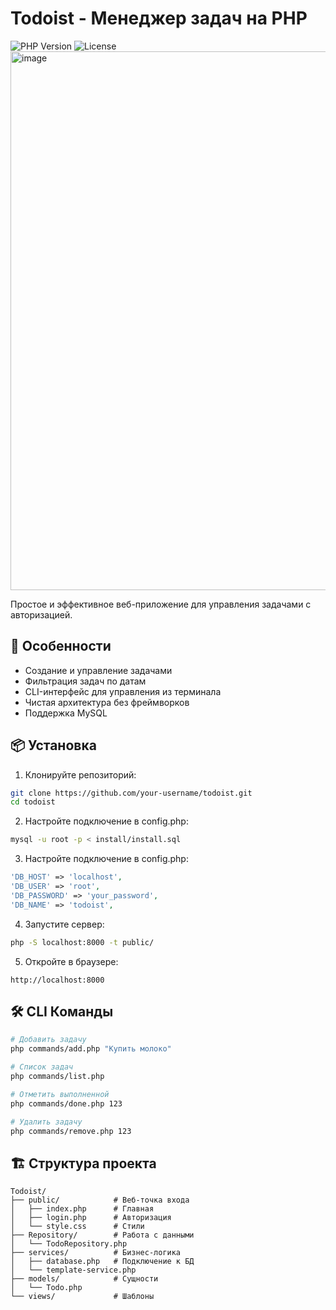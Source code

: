 # Todoist - Менеджер задач на PHP
![PHP Version](https://img.shields.io/badge/PHP-8.1+-777BB4?logo=php)
![License](https://img.shields.io/badge/License-MIT-green)
<img width="1919" height="862" alt="image" src="https://github.com/user-attachments/assets/3af6eda5-c009-40cc-9080-b8088b0caaed" />


Простое и эффективное веб-приложение для управления задачами с авторизацией.

## 🌟 Особенности

- Создание и управление задачами
- Фильтрация задач по датам
- CLI-интерфейс для управления из терминала
- Чистая архитектура без фреймворков
- Поддержка MySQL

## 📦 Установка

1. Клонируйте репозиторий:
```bash
git clone https://github.com/your-username/todoist.git
cd todoist
```

2. Настройте подключение в config.php:
```bash
mysql -u root -p < install/install.sql
```

3. Настройте подключение в config.php:
```php
'DB_HOST' => 'localhost',
'DB_USER' => 'root',
'DB_PASSWORD' => 'your_password',
'DB_NAME' => 'todoist',
```

4. Запустите сервер:
```bash
php -S localhost:8000 -t public/
```

5. Откройте в браузере:
```
http://localhost:8000
```

## 🛠 CLI Команды
```bash
# Добавить задачу
php commands/add.php "Купить молоко"

# Список задач
php commands/list.php

# Отметить выполненной
php commands/done.php 123

# Удалить задачу
php commands/remove.php 123
```

## 🏗 Структура проекта
```
Todoist/
├── public/            # Веб-точка входа
│   ├── index.php      # Главная
│   ├── login.php      # Авторизация
│   └── style.css      # Стили
├── Repository/        # Работа с данными
│   └── TodoRepository.php
├── services/          # Бизнес-логика
│   ├── database.php   # Подключение к БД
│   └── template-service.php
├── models/            # Сущности
│   └── Todo.php
└── views/             # Шаблоны
```

